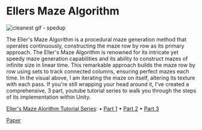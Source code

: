 # Ellers Maze Algorithm
 
![cleanest gif - spedup](https://github.com/jyblackshaw/Ellers-Maze-Algorithm/assets/68715353/fc4d5484-02a8-4b87-bfda-69407ded9ab9)


The Eller's Maze Algorithm is a procedural maze generation method that operates continuously, constructing the maze row by row as its primary approach. The Eller's Maze Algorithm is renowned for its intricate yet speedy maze generation capabilities and its ability to construct mazes of infinite size in linear time. This remarkable approach builds the maze row by row using sets to track connected columns, ensuring perfect mazes each time. In the visual above, I am iterating the maze on itself, altering its texture with each pass. If you're still wrapping your head around it, I've created a comprehensive, 3 part, youtube tutorial series to walk you through the steps of its implementation within Unity.


[Eller's Maze Alorithm Tutorial Series](https://youtube.com/playlist?list=PLOsqD8iK9BePx9knqt1Svmv40oawNZ1aa&si=NjGcBebdXNFb1YCv):
• [Part 1](https://youtu.be/kD-YUSNffFY?si=NZ5BZbuPEe5FRSOb)
• [Part 2](https://youtu.be/5nWUX2TMJrY?si=wBczLIpnxbPVksV5)
• [Part 3](https://youtu.be/p3l9uLspmwI?si=DP1k7K7_dw1YRVvF)

[Paper](http://www.neocomputer.org/projects/eller.html#:~:text=Eller's%20algorithm%20creates%20'perfect'%20mazes,to%20only%20a%20single%20row.)
